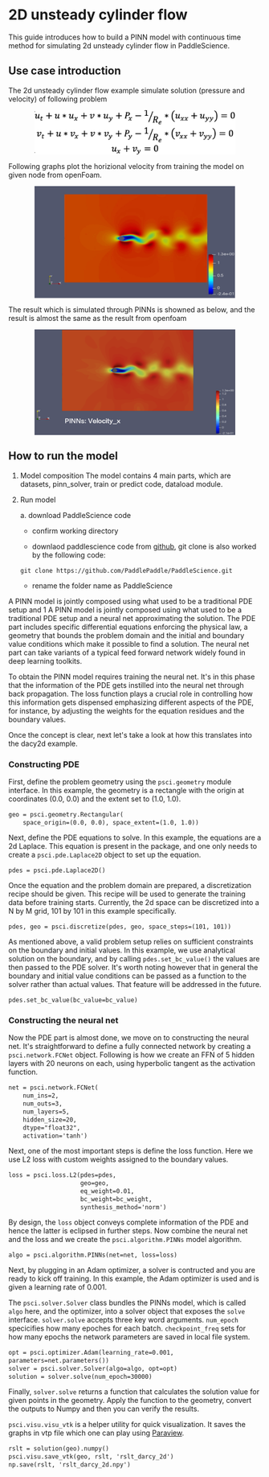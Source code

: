 # 2D unsteady cylinder flow

This guide introduces how to build a PINN model with continuous time method for simulating 2d unsteady cylinder flow in PaddleScience.

## Use case introduction

The 2d unsteady cylinder flow example simulate solution (pressure and velocity) of following problem

<div align="center">    
<img src="NS.png" width = "400" align=center />
</div>


Following graphs plot the horizional velocity from training the model on given node from openFoam.
<div align="center">    
<img src="cylinder_openfoam.png" width = "400" align=center />
</div>

The result which is simulated through PINNs is showned as below, and the result is almost the same as the result from openfoam
<div align="center">    
<img src="result.png" width = "400" align=center />
</div>

## How to run the model 

1) Model composition
The model contains 4 main parts, which are datasets, pinn_solver, train or predict code, dataload module.

2) Run model

    a. download PaddleScience code
        
    - confirm working directory
        
    - downlaod paddlescience code from  [github](https://github.com/PaddlePaddle/PaddleScience), git clone is also worked by the following code:   
        
        
    ```
    git clone https://github.com/PaddlePaddle/PaddleScience.git
    ```

    - rename the folder name as PaddleScience  
      


A PINN model is jointly composed using what used to be a traditional PDE setup and
1
A PINN model is jointly composed using what used to be a traditional PDE setup and
a neural net approximating the solution. The PDE part includes specific
differential equations enforcing the physical law, a geometry that bounds
the problem domain and the initial and boundary value conditions which make it
possible to find a solution. The neural net part can take variants of a typical
feed forward network widely found in deep learning toolkits.

To obtain the PINN model requires training the neural net. It's in this phase that
the information of the PDE gets instilled into the neural net through back propagation.
The loss function plays a crucial role in controlling how this information gets dispensed
emphasizing different aspects of the PDE, for instance, by adjusting the weights for
the equation residues and the boundary values.

Once the concept is clear, next let's take a look at how this translates into the
dacy2d example.

### Constructing PDE

First, define the problem geometry using the `psci.geometry` module interface. In this example,
the geometry is a rectangle with the origin at coordinates (0.0, 0.0) and the extent set
to (1.0, 1.0).

```
geo = psci.geometry.Rectangular(
    space_origin=(0.0, 0.0), space_extent=(1.0, 1.0))
```

Next, define the PDE equations to solve. In this example, the equations are a 2d
Laplace. This equation is present in the package, and one only needs to
create a `psci.pde.Laplace2D` object to set up the equation.

```
pdes = psci.pde.Laplace2D()
```

Once the equation and the problem domain are prepared, a discretization
recipe should be given. This recipe will be used to generate the training data
before training starts. Currently, the 2d space can be discretized into a N by M
grid, 101 by 101 in this example specifically.

```
pdes, geo = psci.discretize(pdes, geo, space_steps=(101, 101))
```

As mentioned above, a valid problem setup relies on sufficient constraints on
the boundary and initial values. In this example, we use analytical solution on the boundary, and by calling `pdes.set_bc_value()` the
values are then passed to the PDE solver.
It's worth noting however that in general the boundary and initial value
conditions can be passed as a function to the solver rather than actual values.
That feature will be addressed in the future.

```
pdes.set_bc_value(bc_value=bc_value)
```

### Constructing the neural net

Now the PDE part is almost done, we move on to constructing the neural net.
It's straightforward to define a fully connected network by creating a `psci.network.FCNet` object.
Following is how we create an FFN of 5 hidden layers with 20 neurons on each, using hyperbolic
tangent as the activation function.

```
net = psci.network.FCNet(
    num_ins=2,
    num_outs=3,
    num_layers=5,
    hidden_size=20,
    dtype="float32",
    activation='tanh')
```

Next, one of the most important steps is define the loss function. Here we use L2
loss with custom weights assigned to the boundary values.

```
loss = psci.loss.L2(pdes=pdes,
                    geo=geo,
                    eq_weight=0.01,
                    bc_weight=bc_weight,
                    synthesis_method='norm')
```

By design, the `loss` object conveys complete information of the PDE and hence the
latter is eclipsed in further steps. Now combine the neural net and the loss and we
create the `psci.algorithm.PINNs` model algorithm.

```
algo = psci.algorithm.PINNs(net=net, loss=loss)
```

Next, by plugging in an Adam optimizer, a solver is contructed and you are ready
to kick off training. In this example, the Adam optimizer is used and is given
a learning rate of 0.001. 

The `psci.solver.Solver` class bundles the PINNs model, which is called `algo` here,
and the optimizer, into a solver object that exposes the `solve` interface.
`solver.solve` accepts three key word arguments. `num_epoch` specicifies how many
epoches for each batch. `checkpoint_freq` sets for how many epochs the network parameters are
saved in local file system.


```
opt = psci.optimizer.Adam(learning_rate=0.001, parameters=net.parameters())
solver = psci.solver.Solver(algo=algo, opt=opt)
solution = solver.solve(num_epoch=30000)
```

Finally, `solver.solve` returns a function that calculates the solution value
for given points in the geometry. Apply the function to the geometry, convert the
outputs to Numpy and then you can verify the results. 

`psci.visu.visu_vtk` is a helper utility for quick visualization. It saves
the graphs in vtp file which one can play using [Paraview](https://www.paraview.org/).

```
rslt = solution(geo).numpy()
psci.visu.save_vtk(geo, rslt, 'rslt_darcy_2d')
np.save(rslt, 'rslt_darcy_2d.npy')
```
